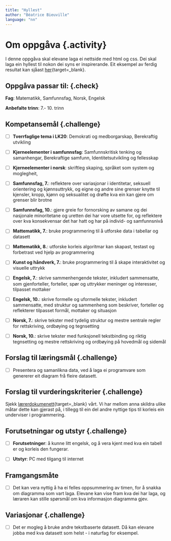 ```yaml
---
title: "Hyllest"
author: "Béatrice Bieuville"
language: "nn"
---
```



# Om oppgåva {.activity}

I denne oppgåva skal elevane laga ei nettside med html og css. Dei skal laga ein hyllest til nokon dei syns er inspirerande. Eit eksempel av ferdig resultat kan sjåast [her](https://vubb.trinket.io/sites/eksempel-hyllest){target=_blank}.


## Oppgåva passar til: {.check}

 **Fag**: Matematikk, Samfunnsfag, Norsk, Engelsk

**Anbefalte trinn**: 7.- 10. trinn


## Kompetansemål {.challenge}

- [ ] **Tverrfaglige tema i LK20**: Demokrati og medborgarskap, Berekraftig utvikling

- [ ] **Kjerneelementer i samfunnsfag**: Samfunnskritisk tenking og samanhengar, Berekraftige samfunn, Identitetsutvikling og fellesskap

- [ ] **Kjerneelementer i norsk**: skriftleg skaping, språket som system og moglegheit,

- [ ] **Samfunnsfag, 7.**: reflektere over variasjonar i identitetar, seksuell orientering og kjønnsuttrykk, og eigne og andre sine grenser knytte til kjensler, kropp, kjønn og seksualitet og drøfte kva ein kan gjere om grenser blir brotne

- [ ] **Samfunnsfag, 10.**: gjere greie for fornorsking av samane og dei nasjonale minoritetane og uretten dei har vore utsette for, og reflektere over kva konsekvensar det har hatt og har på individ- og samfunnsnivå

- [ ] **Mattematikk, 7.**: bruke programmering til å utforske data i tabellar og datasett

- [ ] **Mattematikk, 8.**: utforske korleis algoritmar kan skapast, testast og forbetrast ved hjelp av programmering

- [ ] **Kunst og håndverk, 7.**:  bruke programmering til å skape interaktivitet og visuelle uttrykk

- [ ] **Engelsk, 7.**: skrive sammenhengende tekster, inkludert sammensatte, som gjenforteller, forteller, spør og uttrykker meninger og interesser, tilpasset mottaker

- [ ] **Engelsk, 10.**: skrive formelle og uformelle tekster, inkludert sammensatte, med struktur og sammenheng som beskriver, forteller og reflekterer tilpasset formål, mottaker og situasjon

- [ ] **Norsk, 7.**: skrive tekster med tydelig struktur og mestre sentrale regler for rettskriving, ordbøying og tegnsetting

- [ ] **Norsk, 10.**: skrive tekster med funksjonell tekstbinding og riktig tegnsetting og mestre rettskriving og ordbøying på hovedmål og sidemål


## Forslag til læringsmål {.challenge}

- [ ] Presentera og samanlikna data, ved å laga ei programvare som genererer eit diagram frå fleire datasett.


## Forslag til vurderingskriterier {.challenge}

Sjekk  [lærerdokumenett](https://github.com/kodeklubben/oppgaver/wiki/Hvordan-undervise-i-og-vurdere-programmering){target=_blank} vårt. Vi har mellom anna skildra ulike måtar dette kan gjerast på, i tillegg til ein del andre nyttige tips til korleis ein underviser i programmering.


## Forutsetningar og utstyr {.challenge}

- [ ] **Forutsetninger**: å kunne litt engelsk, og å vera kjent med kva ein tabell er og korleis den fungerar.

- [ ] **Utstyr**: PC med tilgang til internet


## Framgangsmåte

- [ ] Det kan vera nyttig å ha ei felles oppsummering av timen, for å snakka om diagramma som vart laga. Elevane kan vise fram kva dei har laga, og læraren kan stille spørsmål om kva informasjon diagramma gjev.


## Variasjonar {.challenge}

- [ ]  Det er mogleg å bruke andre tekstbaserte datasett. Då kan elevane jobba med kva datasett som helst - i naturfag for eksempel.
